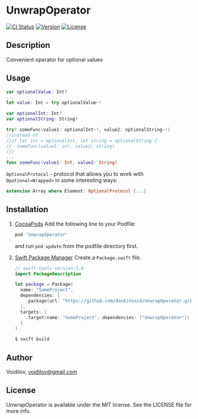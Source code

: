 # UnwrapOperator
[![CI Status](https://img.shields.io/travis/Voidilov/UnwrapOperator.svg?style=flat)](https://travis-ci.org/Voidilov/UnwrapOperator)
[![Version](https://img.shields.io/cocoapods/v/UnwrapOperator.svg?style=flat)](https://cocoapods.org/pods/UnwrapOperator)
[![License](https://img.shields.io/cocoapods/l/UnwrapOperator.svg?style=flat)](https://cocoapods.org/pods/UnwrapOperator)
## Description
Convenient operator for optional values
	
## Usage

```swift
var optionalValue: Int?
...
let value: Int = try optionalValue~!
```

```swift
var optionalInt: Int?
var optionalString: String?

try? someFunc(value1: optionalInt~!, value2: optionalString~!)
//instead of 
//if let int = optionalInt, let string = optionalString {
//	someFunc(value1: int, value2: string)
//}
...
func someFunc(value1: Int, value2: String)
```

`OptionalProtocol` - protocol that allows you to work with `Opational<Wrapped>` in some interesting ways:
```swift
extension Array where Element: OptionalProtocol {...}
```
## Installation
1.  [CocoaPods](https://cocoapods.org)
Add the following line to your Podfile:
	```ruby
	pod 'UnwrapOperator'
	```
	and run `pod update` from the podfile directory first.
	
2. [Swift Package Manager](https://github.com/apple/swift-package-manager)
Create a `Package.swift` file.
	```swift
	// swift-tools-version:5.0
	import PackageDescription
	
	let package = Package(
	  name: "SomeProject",
	  dependencies: [
	    .package(url: "https://github.com/dankinsoid/UnwrapOperator.git", from: "0.1.0")
	  ],
	  targets: [
	    .target(name: "SomeProject", dependencies: ["UnwrapOperator"])
	  ]
	)
	```
	```ruby
	$ swift build
	```
## Author

Voidilov, voidilov@gmail.com

## License

UnwrapOperator is available under the MIT license. See the LICENSE file for more info.
